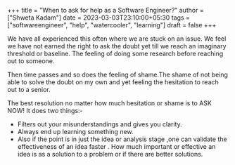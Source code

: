 +++
title = "When to ask for help as a Software Engineer?"
author = ["Shweta Kadam"]
date = 2023-03-03T23:10:00+05:30
tags = ["softwareengineer", "help", "watercooler", "learning"]
draft = false
+++

We have all experienced this often where we are stuck on an issue. We feel  we have not earned the right to ask the doubt yet till we reach an imaginary threshold or baseline.
The feeling of doing some research before reaching out to someone.

Then time passes and so does the feeling of shame.The shame of not being able to solve the doubt on my own and yet feeling the hesitation to reach out to a senior.

The best resolution no matter how much hesitation or shame is to ASK NOW!
It does two things:-

-   Filters out your misunderstandings and gives you clarity.
-   Always end up learning something new.
-   Also if the point is in just the idea or analysis stage ,one can validate the effectiveness of an idea faster . How much important or effective an idea is as a solution to a problem or if there are better solutions.
